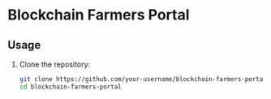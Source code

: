 # Blockchain Farmers Portal

## Usage

1. Clone the repository:
   ```bash
   git clone https://github.com/your-username/blockchain-farmers-portal.git
   cd blockchain-farmers-portal
   